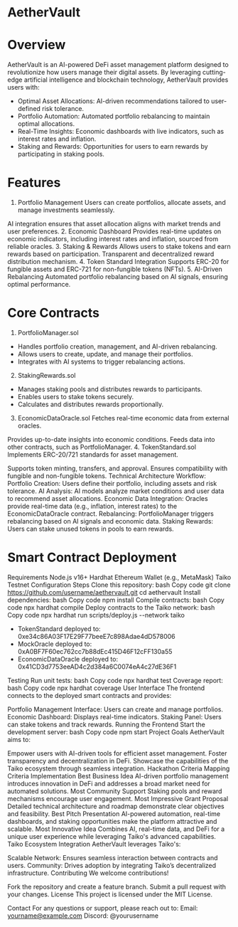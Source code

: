 # AetherVault

# Overview
AetherVault is an AI-powered DeFi asset management platform designed to revolutionize how users manage their digital assets. By leveraging cutting-edge artificial intelligence and blockchain technology, AetherVault provides users with:

- Optimal Asset Allocations: AI-driven recommendations tailored to user-defined risk tolerance.
- Portfolio Automation: Automated portfolio rebalancing to maintain optimal allocations.
- Real-Time Insights: Economic dashboards with live indicators, such as interest rates and inflation.
- Staking and Rewards: Opportunities for users to earn rewards by participating in staking pools.

# Features
1. Portfolio Management
Users can create portfolios, allocate assets, and manage investments seamlessly.

AI integration ensures that asset allocation aligns with market trends and user preferences.
2. Economic Dashboard
Provides real-time updates on economic indicators, including interest rates and inflation, sourced from reliable oracles.
3. Staking & Rewards
Allows users to stake tokens and earn rewards based on participation.
Transparent and decentralized reward distribution mechanism.
4. Token Standard Integration
Supports ERC-20 for fungible assets and ERC-721 for non-fungible tokens (NFTs).
5. AI-Driven Rebalancing
Automated portfolio rebalancing based on AI signals, ensuring optimal performance.

# Core Contracts
1. PortfolioManager.sol
- Handles portfolio creation, management, and AI-driven rebalancing.
- Allows users to create, update, and manage their portfolios.
- Integrates with AI systems to trigger rebalancing actions.

2. StakingRewards.sol
- Manages staking pools and distributes rewards to participants.
- Enables users to stake tokens securely.
- Calculates and distributes rewards proportionally.

3. EconomicDataOracle.sol
Fetches real-time economic data from external oracles.

Provides up-to-date insights into economic conditions.
Feeds data into other contracts, such as PortfolioManager.
4. TokenStandard.sol
Implements ERC-20/721 standards for asset management.

Supports token minting, transfers, and approval.
Ensures compatibility with fungible and non-fungible tokens.
Technical Architecture
Workflow:
Portfolio Creation:
Users define their portfolio, including assets and risk tolerance.
AI Analysis:
AI models analyze market conditions and user data to recommend asset allocations.
Economic Data Integration:
Oracles provide real-time data (e.g., inflation, interest rates) to the EconomicDataOracle contract.
Rebalancing:
PortfolioManager triggers rebalancing based on AI signals and economic data.
Staking Rewards:
Users can stake unused tokens in pools to earn rewards.

# Smart Contract Deployment
Requirements
Node.js v16+
Hardhat
Ethereum Wallet (e.g., MetaMask)
Taiko Testnet Configuration
Steps
Clone this repository:
bash
Copy code
git clone https://github.com/username/aethervault.git
cd aethervault
Install dependencies:
bash
Copy code
npm install
Compile contracts:
bash
Copy code
npx hardhat compile
Deploy contracts to the Taiko network:
bash
Copy code
npx hardhat run scripts/deploy.js --network taiko

- TokenStandard deployed to: 0xe34c86A03F17E29F77beeE7c898Adae4dD578006
- MockOracle deployed to: 0xA0BF7F60ec762cc7b88dEc415D46F12cFF130a55
- EconomicDataOracle deployed to: 0x41CD3d7753eeAD4c2d384a6C0074eA4c27dE36F1

Testing
Run unit tests:
bash
Copy code
npx hardhat test
Coverage report:
bash
Copy code
npx hardhat coverage
User Interface
The frontend connects to the deployed smart contracts and provides:

Portfolio Management Interface: Users can create and manage portfolios.
Economic Dashboard: Displays real-time indicators.
Staking Panel: Users can stake tokens and track rewards.
Running the Frontend
Start the development server:
bash
Copy code
npm start
Project Goals
AetherVault aims to:

Empower users with AI-driven tools for efficient asset management.
Foster transparency and decentralization in DeFi.
Showcase the capabilities of the Taiko ecosystem through seamless integration.
Hackathon Criteria Mapping
Criteria	Implementation
Best Business Idea	AI-driven portfolio management introduces innovation in DeFi and addresses a broad market need for automated solutions.
Most Community Support	Staking pools and reward mechanisms encourage user engagement.
Most Impressive Grant Proposal	Detailed technical architecture and roadmap demonstrate clear objectives and feasibility.
Best Pitch Presentation	AI-powered automation, real-time dashboards, and staking opportunities make the platform attractive and scalable.
Most Innovative Idea	Combines AI, real-time data, and DeFi for a unique user experience while leveraging Taiko's advanced capabilities.
Taiko Ecosystem Integration
AetherVault leverages Taiko's:

Scalable Network: Ensures seamless interaction between contracts and users.
Community: Drives adoption by integrating Taiko’s decentralized infrastructure.
Contributing
We welcome contributions!

Fork the repository and create a feature branch.
Submit a pull request with your changes.
License
This project is licensed under the MIT License.

Contact
For any questions or support, please reach out to:
Email: yourname@example.com
Discord: @yourusername